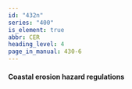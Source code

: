```yaml
---
id: "432n"
series: "400"
is_element: true
abbr: CER
heading_level: 4
page_in_manual: 430-6
---
```


#### Coastal erosion hazard regulations
